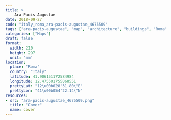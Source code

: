 ```yaml
---
title: > 
    Ara Pacis Augustae
date: 2018-09-27
code: "italy_roma_ara-pacis-augustae_4675509"
tags: ["ara-pacis-augustae", "map", "architecture", "buildings", "Roma", "Italy"]
categories: ["Maps"]
draft: false
format:
  width: 210
  height: 297
  unit: 'mm'
location:
  place: "Roma"
  country: "Italy"
  latitude: 41.906151172584984
  longitude: 12.475501755068551
  prettyLat: "12\u00b028'31.80\"E"
  prettyLon: "41\u00b054'22.14\"N"
resources:
- src: "ara-pacis-augustae_4675509.png"
  title: "Cover"
  name: cover
---
```

